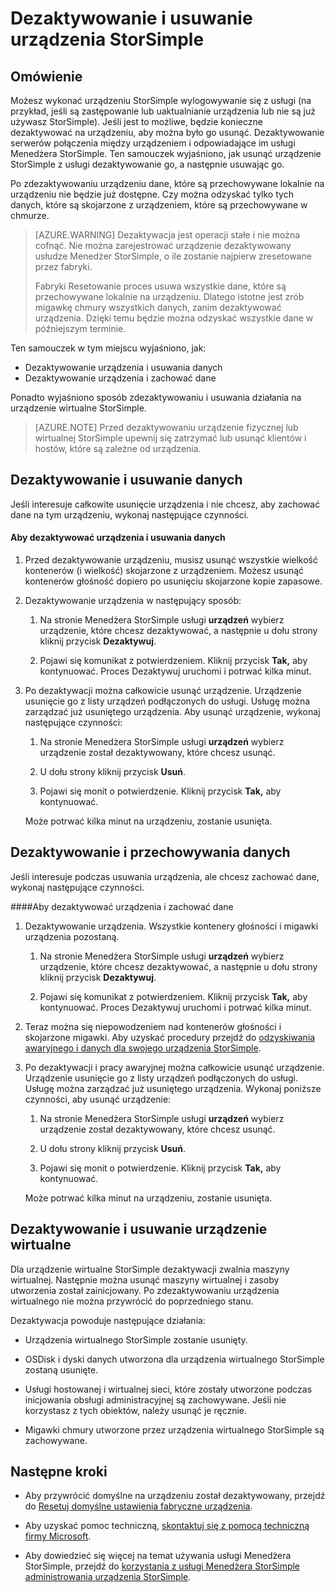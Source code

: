 <properties 
   pageTitle="Dezaktywowanie i usuwanie urządzenia StorSimple | Microsoft Azure"
   description="Opisano sposób usuwania urządzenia StorSimple z usługi najpierw dezaktywowanie go, a następnie usuwając go."
   services="storsimple"
   documentationCenter=""
   authors="SharS"
   manager="carmonm"
   editor="" />
<tags 
   ms.service="storsimple"
   ms.devlang="na"
   ms.topic="article"
   ms.tgt_pltfrm="na"
   ms.workload="na"
   ms.date="10/18/2016"
   ms.author="anoobbacker" />

# <a name="deactivate-and-delete-a-storsimple-device"></a>Dezaktywowanie i usuwanie urządzenia StorSimple

## <a name="overview"></a>Omówienie

Możesz wykonać urządzeniu StorSimple wylogowywanie się z usługi (na przykład, jeśli są zastępowanie lub uaktualnianie urządzenia lub nie są już używasz StorSimple). Jeśli jest to możliwe, będzie konieczne dezaktywować na urządzeniu, aby można było go usunąć. Dezaktywowanie serwerów połączenia między urządzeniem i odpowiadające im usługi Menedżera StorSimple. Ten samouczek wyjaśniono, jak usunąć urządzenie StorSimple z usługi dezaktywowanie go, a następnie usuwając go. 

Po zdezaktywowaniu urządzeniu dane, które są przechowywane lokalnie na urządzeniu nie będzie już dostępne. Czy można odzyskać tylko tych danych, które są skojarzone z urządzeniem, które są przechowywane w chmurze.  

>[AZURE.WARNING] Dezaktywacja jest operacji stałe i nie można cofnąć. Nie można zarejestrować urządzenie dezaktywowany usłudze Menedżer StorSimple, o ile zostanie najpierw zresetowane przez fabryki. 
>
>Fabryki Resetowanie proces usuwa wszystkie dane, które są przechowywane lokalnie na urządzeniu. Dlatego istotne jest zrób migawkę chmury wszystkich danych, zanim dezaktywować urządzenia. Dzięki temu będzie można odzyskać wszystkie dane w późniejszym terminie.

Ten samouczek w tym miejscu wyjaśniono, jak:

- Dezaktywowanie urządzenia i usuwania danych
- Dezaktywowanie urządzenia i zachować dane

Ponadto wyjaśniono sposób zdezaktywowaniu i usuwania działania na urządzenie wirtualne StorSimple.

>[AZURE.NOTE] Przed dezaktywowaniu urządzenie fizycznej lub wirtualnej StorSimple upewnij się zatrzymać lub usunąć klientów i hostów, które są zależne od urządzenia.

## <a name="deactivate-and-delete-data"></a>Dezaktywowanie i usuwanie danych

Jeśli interesuje całkowite usunięcie urządzenia i nie chcesz, aby zachować dane na tym urządzeniu, wykonaj następujące czynności.

#### <a name="to-deactivate-the-device-and-delete-the-data"></a>Aby dezaktywować urządzenia i usuwania danych  

1. Przed dezaktywowanie urządzeniu, musisz usunąć wszystkie wielkość kontenerów (i wielkość) skojarzone z urządzeniem. Możesz usunąć kontenerów głośność dopiero po usunięciu skojarzone kopie zapasowe.

2. Dezaktywowanie urządzenia w następujący sposób:

    1. Na stronie Menedżera StorSimple usługi **urządzeń** wybierz urządzenie, które chcesz dezaktywować, a następnie u dołu strony kliknij przycisk **Dezaktywuj**.

    2. Pojawi się komunikat z potwierdzeniem. Kliknij przycisk **Tak,** aby kontynuować. Proces Dezaktywuj uruchomi i potrwać kilka minut.

3. Po dezaktywacji można całkowicie usunąć urządzenie. Urządzenie usunięcie go z listy urządzeń podłączonych do usługi. Usługę można zarządzać już usuniętego urządzenia. Aby usunąć urządzenie, wykonaj następujące czynności:

    1. Na stronie Menedżera StorSimple usługi **urządzeń** wybierz urządzenie został dezaktywowany, które chcesz usunąć.

    2. U dołu strony kliknij przycisk **Usuń**.

    3. Pojawi się monit o potwierdzenie. Kliknij przycisk **Tak,** aby kontynuować.

    Może potrwać kilka minut na urządzeniu, zostanie usunięta.

## <a name="deactivate-and-retain-data"></a>Dezaktywowanie i przechowywania danych

Jeśli interesuje podczas usuwania urządzenia, ale chcesz zachować dane, wykonaj następujące czynności.

####<a name="to-deactivate-a-device-and-retain-the-data"></a>Aby dezaktywować urządzenia i zachować dane 

1. Dezaktywowanie urządzenia. Wszystkie kontenery głośności i migawki urządzenia pozostaną.

    1. Na stronie Menedżera StorSimple usługi **urządzeń** wybierz urządzenie, które chcesz dezaktywować, a następnie u dołu strony kliknij przycisk **Dezaktywuj**.

    2. Pojawi się komunikat z potwierdzeniem. Kliknij przycisk **Tak,** aby kontynuować. Proces Dezaktywuj uruchomi i potrwać kilka minut.

2. Teraz można się niepowodzeniem nad kontenerów głośności i skojarzone migawki. Aby uzyskać procedury przejdź do [odzyskiwania awaryjnego i danych dla swojego urządzenia StorSimple](storsimple-device-failover-disaster-recovery.md).

3. Po dezaktywacji i pracy awaryjnej można całkowicie usunąć urządzenie. Urządzenie usunięcie go z listy urządzeń podłączonych do usługi. Usługę można zarządzać już usuniętego urządzenia. Wykonaj poniższe czynności, aby usunąć urządzenie:
 
    1. Na stronie Menedżera StorSimple usługi **urządzeń** wybierz urządzenie został dezaktywowany, które chcesz usunąć.

    2. U dołu strony kliknij przycisk **Usuń**.

    3. Pojawi się monit o potwierdzenie. Kliknij przycisk **Tak,** aby kontynuować.

    Może potrwać kilka minut na urządzeniu, zostanie usunięta.

## <a name="deactivate-and-delete-a-virtual-device"></a>Dezaktywowanie i usuwanie urządzenie wirtualne

Dla urządzenie wirtualne StorSimple dezaktywacji zwalnia maszyny wirtualnej. Następnie można usunąć maszyny wirtualnej i zasoby utworzenia został zainicjowany. Po zdezaktywowaniu urządzenia wirtualnego nie można przywrócić do poprzedniego stanu. 

Dezaktywacja powoduje następujące działania:

- Urządzenia wirtualnego StorSimple zostanie usunięty.

- OSDisk i dyski danych utworzona dla urządzenia wirtualnego StorSimple zostaną usunięte.

- Usługi hostowanej i wirtualnej sieci, które zostały utworzone podczas inicjowania obsługi administracyjnej są zachowywane. Jeśli nie korzystasz z tych obiektów, należy usunąć je ręcznie.

- Migawki chmury utworzone przez urządzenia wirtualnego StorSimple są zachowywane.

## <a name="next-steps"></a>Następne kroki
- Aby przywrócić domyślne na urządzeniu został dezaktywowany, przejdź do [Resetuj domyślne ustawienia fabryczne urządzenia](storsimple-manage-device-controller.md#reset-the-device-to-factory-default-settings).

- Aby uzyskać pomoc techniczną, [skontaktuj się z pomocą techniczną firmy Microsoft](storsimple-contact-microsoft-support.md).

- Aby dowiedzieć się więcej na temat używania usługi Menedżera StorSimple, przejdź do [korzystania z usługi Menedżera StorSimple administrowania urządzenia StorSimple](storsimple-manager-service-administration.md). 
